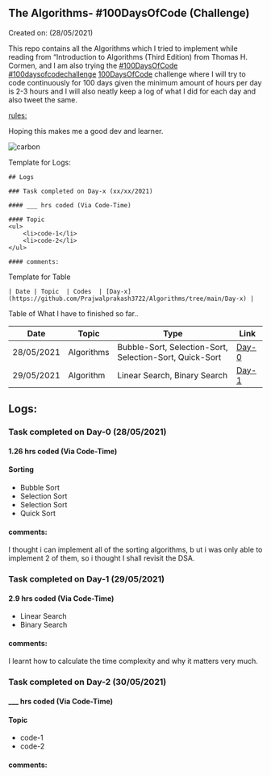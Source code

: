 ## The Algorithms- #100DaysOfCode (Challenge)

Created on: (28/05/2021)

This repo contains all the Algorithms which I tried to implement while reading from “Introduction to Algorithms (Third Edition) from Thomas H. Cormen, and I am also trying the [#100DaysOfCode](https://twitter.com/hashtag/100DaysOfCode?src=hashtag_click&f=live) [#100daysofcodechallenge](https://twitter.com/search?q=%23100daysofcodechallenge&src=typeahead_click&f=live) [100DaysOfCode](https://www.100daysofcode.com/) challenge where I will try to code continuously for 100 days given the minimum amount of hours per day is 2-3 hours and I will also neatly keep a log of what I did for each day and also tweet the same.

[rules:](https://www.100daysofcode.com/rules/)

Hoping this makes me a good dev and learner.

![carbon](https://user-images.githubusercontent.com/71436720/120099989-03cf4780-c15c-11eb-9330-3933f2e12745.png)


Template for Logs:

```
## Logs

### Task completed on Day-x (xx/xx/2021)

#### ___ hrs coded (Via Code-Time)

#### Topic
<ul>
    <li>code-1</li>
    <li>code-2</li>
</ul>

#### comments:
```
Template for Table
```
| Date | Topic  | Codes  | [Day-x](https://github.com/Prajwalprakash3722/Algorithms/tree/main/Day-x) |
```
Table of What I have to finished so far..

| Date       | Topic      | Type                                                    | Link                                                                      |
| ---------- | ---------- | ------------------------------------------------------- | ------------------------------------------------------------------------- |
| 28/05/2021 | Algorithms | Bubble-Sort, Selection-Sort, Selection-Sort, Quick-Sort | [Day-0](https://github.com/Prajwalprakash3722/Algorithms/tree/main/Day-0) |
| 29/05/2021 | Algorithm  | Linear Search, Binary Search                                           | [Day-1](https://github.com/Prajwalprakash3722/Algorithms/tree/main/Day-1) |

## Logs:

### Task completed on Day-0 (28/05/2021)

#### 1.26 hrs coded (Via Code-Time)

#### Sorting

<ul>
    <li>Bubble Sort</li>
    <li>Selection Sort</li>
    <li>Selection Sort</li>
    <li>Quick Sort</li>
</ul>

#### comments:
I thought i can implement all of the sorting algorithms, b
ut i was only able to implement 2 of them, so i thought I shall revisit the DSA.

### Task completed on Day-1 (29/05/2021)

#### 2.9 hrs coded (Via Code-Time)

<ul>
    <li>Linear Search</li>
    <li>Binary Search</li>
</ul>

#### comments:
I learnt how to calculate the time complexity and why it matters very much.

### Task completed on Day-2 (30/05/2021)

#### ___ hrs coded (Via Code-Time)

#### Topic
<ul>
    <li>code-1</li>
    <li>code-2</li>
</ul>

#### comments: